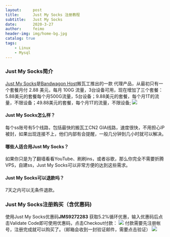 ```yaml
---
layout:     post
title:      Just My Socks 注册教程
subtitle:   Just My Socks
date:       2020-3-27
author:     feimo
header-img: img/home-bg.jpg
catalog: true
tags:
    - Linux
    - Mysql
---
```

### Just My Socks简介
[Just My Socks](https://justmysocks2.net/members/aff.php?aff=11209)是[Bandwagon Host](https://bwh88.net/cart.php?gid=1)搬瓦工推出的一款  代理产品，从最初只有一个套餐月付 2.88 美元，每月 100G 流量，3台设备可用，现在增加了三个套餐：5.88美元的套餐每个月500G流量，5台设备；9.88美元的套餐，每个月1T的流量，不限设备；49.88美元的套餐，每个月1T的流量，不限设备;
![](https://www.feimoc.com/img/just_list.png)


#### Just My Socks怎么样？
每个ss账号有5个线路，包括最快的搬瓦工CN2 GIA线路，速度很快，不用担心IP被封，如果出现连接不上，他们内部有会提醒，一般几分钟到几小时就可以解决。

#### 哪些人适合用Just My Socks？
如果你只是为了翻墙看看YouTube、刷刷ins，或者谷歌，那么你完全不需要折腾VPS，自建ss，Just My Socks可以非常方便的达到这些需求。

#### Just My Socks可以退款吗？ 
7天之内可以无条件退款。

### Just My Socks注册购买（含优惠码)
使用Just My Socks优惠码**JMS9272283** 获取5.2%循环优惠，输入优惠码后点击Validate Code即可使用优惠码，点击Checkout付款：
![](https://www.feimoc.com/img/just_buy.png)
付款需要先注册帐号，注册完成就可以购买了。（邮箱会收到一封验证邮件，需要点击验证）
![](https://www.feimoc.com/img/sign_in.png)     

